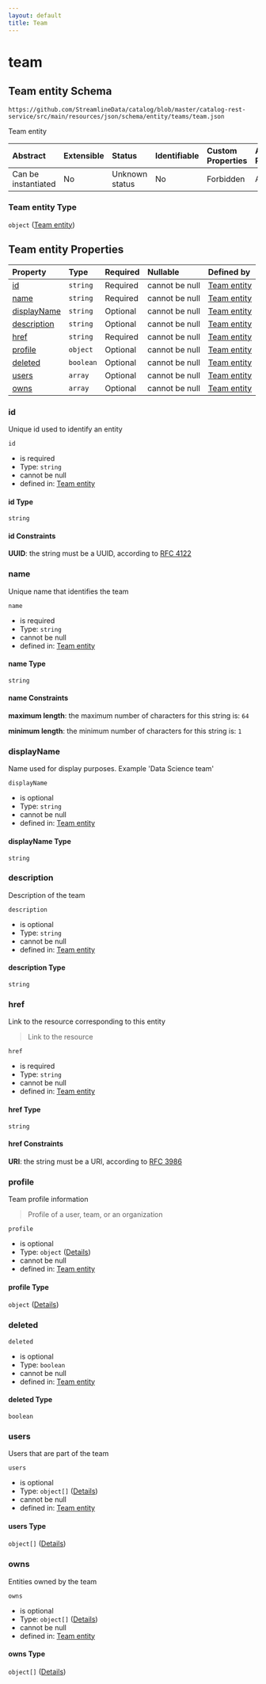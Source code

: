```yaml
---
layout: default
title: Team
---
```


# team

## Team entity Schema

```text
https://github.com/StreamlineData/catalog/blob/master/catalog-rest-service/src/main/resources/json/schema/entity/teams/team.json
```

Team entity

| Abstract | Extensible | Status | Identifiable | Custom Properties | Additional Properties | Access Restrictions | Defined In |
| :--- | :--- | :--- | :--- | :--- | :--- | :--- | :--- |
| Can be instantiated | No | Unknown status | No | Forbidden | Allowed | none | [team.json](team.md) |

### Team entity Type

`object` \([Team entity](team.md)\)

## Team entity Properties

| Property | Type | Required | Nullable | Defined by |
| :--- | :--- | :--- | :--- | :--- |
| [id](team.md#id) | `string` | Required | cannot be null | [Team entity](../../Types/Common/common-definitions-uuid.md) |
| [name](team.md#name) | `string` | Required | cannot be null | [Team entity](team-properties-name.md) |
| [displayName](team.md#displayname) | `string` | Optional | cannot be null | [Team entity](team-properties-displayname.md) |
| [description](team.md#description) | `string` | Optional | cannot be null | [Team entity](team-properties-description.md) |
| [href](team.md#href) | `string` | Required | cannot be null | [Team entity](../../Types/Common/common-definitions-href.md) |
| [profile](team.md#profile) | `object` | Optional | cannot be null | [Team entity](../../Types/Common/common-definitions-profile.md) |
| [deleted](team.md#deleted) | `boolean` | Optional | cannot be null | [Team entity](team-properties-deleted.md) |
| [users](team.md#users) | `array` | Optional | cannot be null | [Team entity](../../Types/Common/common-definitions-entityreferencelist.md) |
| [owns](team.md#owns) | `array` | Optional | cannot be null | [Team entity](../../Types/Common/common-definitions-entityreferencelist.md) |

### id

Unique id used to identify an entity

`id`

* is required
* Type: `string`
* cannot be null
* defined in: [Team entity](../../Types/Common/common-definitions-uuid.md)

#### id Type

`string`

#### id Constraints

**UUID**: the string must be a UUID, according to [RFC 4122](https://tools.ietf.org/html/rfc4122)

### name

Unique name that identifies the team

`name`

* is required
* Type: `string`
* cannot be null
* defined in: [Team entity](team-properties-name.md)

#### name Type

`string`

#### name Constraints

**maximum length**: the maximum number of characters for this string is: `64`

**minimum length**: the minimum number of characters for this string is: `1`

### displayName

Name used for display purposes. Example 'Data Science team'

`displayName`

* is optional
* Type: `string`
* cannot be null
* defined in: [Team entity](team-properties-displayname.md)

#### displayName Type

`string`

### description

Description of the team

`description`

* is optional
* Type: `string`
* cannot be null
* defined in: [Team entity](team-properties-description.md)

#### description Type

`string`

### href

Link to the resource corresponding to this entity

> Link to the resource

`href`

* is required
* Type: `string`
* cannot be null
* defined in: [Team entity](../../Types/Common/common-definitions-href.md)

#### href Type

`string`

#### href Constraints

**URI**: the string must be a URI, according to [RFC 3986](https://tools.ietf.org/html/rfc3986)

### profile

Team profile information

> Profile of a user, team, or an organization

`profile`

* is optional
* Type: `object` \([Details](../../Types/Common/common-definitions-profile.md)\)
* cannot be null
* defined in: [Team entity](../../Types/Common/common-definitions-profile.md)

#### profile Type

`object` \([Details](../../Types/Common/common-definitions-profile.md)\)

### deleted

`deleted`

* is optional
* Type: `boolean`
* cannot be null
* defined in: [Team entity](team-properties-deleted.md)

#### deleted Type

`boolean`

### users

Users that are part of the team

`users`

* is optional
* Type: `object[]` \([Details](../../Types/Common/common-definitions-entityreference.md)\)
* cannot be null
* defined in: [Team entity](../../Types/Common/common-definitions-entityreferencelist.md)

#### users Type

`object[]` \([Details](../../Types/Common/common-definitions-entityreference.md)\)

### owns

Entities owned by the team

`owns`

* is optional
* Type: `object[]` \([Details](../../Types/Common/common-definitions-entityreference.md)\)
* cannot be null
* defined in: [Team entity](../../Types/Common/common-definitions-entityreferencelist.md)

#### owns Type

`object[]` \([Details](../../Types/Common/common-definitions-entityreference.md)\)

